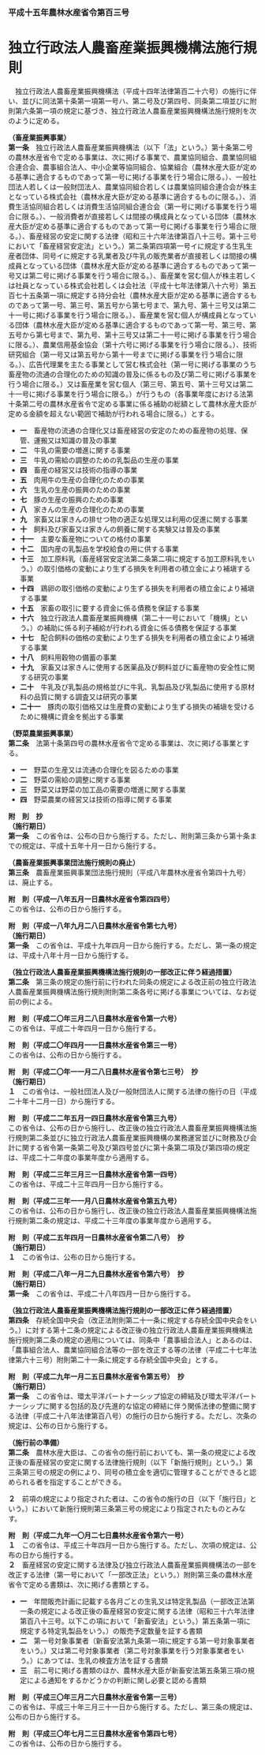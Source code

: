 ### 平成十五年農林水産省令第百三号  
# 独立行政法人農畜産業振興機構法施行規則  
　独立行政法人農畜産業振興機構法（平成十四年法律第百二十六号）の施行に伴い、並びに同法第十条第一項第一号ハ、第二号及び第四号、同条第二項並びに附則第六条第一項の規定に基づき、独立行政法人農畜産業振興機構法施行規則を次のように定める。  
  
**（畜産業振興事業）**  
**第一条**　独立行政法人農畜産業振興機構法（以下「法」という。）第十条第二号の農林水産省令で定める事業は、次に掲げる事業で、農業協同組合、農業協同組合連合会、農事組合法人、中小企業等協同組合、協業組合（農林水産大臣が定める基準に適合するものであって第一号に掲げる事業を行う場合に限る。）、一般社団法人若しくは一般財団法人、農業協同組合若しくは農業協同組合連合会が株主となっている株式会社（農林水産大臣が定める基準に適合するものに限る。）、消費生活協同組合若しくは消費生活協同組合連合会（第一号に掲げる事業を行う場合に限る。）、一般消費者が直接若しくは間接の構成員となっている団体（農林水産大臣が定める基準に適合するものであって第一号に掲げる事業を行う場合に限る。）、畜産経営の安定に関する法律（昭和三十六年法律第百八十三号。第十三号において「畜産経営安定法」という。）第二条第四項第一号イに規定する生乳生産者団体、同号イに規定する乳業者及び牛乳の販売業者が直接若しくは間接の構成員となっている団体（農林水産大臣が定める基準に適合するものであって第一号又は第二号に掲げる事業を行う場合に限る。）、畜産業を営む個人が株主若しくは社員となっている株式会社若しくは会社法（平成十七年法律第八十六号）第五百七十五条第一項に規定する持分会社（農林水産大臣が定める基準に適合するものであって第一号、第三号、第五号から第七号まで、第九号、第十三号又は第二十一号に掲げる事業を行う場合に限る。）、畜産業を営む個人が構成員となっている団体（農林水産大臣が定める基準に適合するものであって第一号、第三号、第五号から第七号まで、第九号、第十三号又は第二十一号に掲げる事業を行う場合に限る。）、農業信用基金協会（第十六号に掲げる事業を行う場合に限る。）、技術研究組合（第一号又は第五号から第十一号までに掲げる事業を行う場合に限る。）、広告代理業を主たる事業として営む株式会社（第一号に掲げる事業のうち畜産物の流通の合理化のための知識の普及に係るもの及び第二号に掲げる事業を行う場合に限る。）又は畜産業を営む個人（第三号、第五号、第十三号又は第二十一号に掲げる事業を行う場合に限る。）が行うもの（各事業年度における法第十条第二号の農林水産省令で定める事業に係る補助の総額として農林水産大臣が定める金額を超えない範囲で補助が行われる場合に限る。）とする。  
* **一**　畜産物の流通の合理化又は畜産経営の安定のための畜産物の処理、保管、運搬又は知識の普及の事業  
* **二**　牛乳の需要の増進に関する事業  
* **三**　牛乳の需給の調整のための乳製品の生産の事業  
* **四**　畜産の経営又は技術の指導の事業  
* **五**　肉用牛の生産の合理化のための事業  
* **六**　生乳の生産の振興のための事業  
* **七**　豚の生産の振興のための事業  
* **八**　家きんの生産の合理化のための事業  
* **九**　家畜又は家きんの排せつ物の適正な処理又は利用の促進に関する事業  
* **十**　飼料及び家畜又は家きんの飼養に関する実験又は普及の事業  
* **十一**　主要な畜産物についての格付の事業  
* **十二**　国内産の乳製品を学校給食の用に供する事業  
* **十三**　加工原料乳（畜産経営安定法第二条第二項に規定する加工原料乳をいう。）の取引価格の変動により生ずる損失を利用者の積立金により補塡する事業  
* **十四**　鶏卵の取引価格の変動により生ずる損失を利用者の積立金により補塡する事業  
* **十五**　家畜の取引に要する資金に係る債務を保証する事業  
* **十六**　独立行政法人農畜産業振興機構（第二十一号において「機構」という。）の補助に係る利子補給が行われる資金に係る債務を保証する事業  
* **十七**　配合飼料の価格の変動により生ずる損失を利用者の積立金により補塡する事業  
* **十八**　飼料用穀物の備蓄の事業  
* **十九**　家畜又は家きんに使用する医薬品及び飼料並びに畜産物の安全性に関する研究の事業  
* **二十**　牛乳及び乳製品の規格並びに牛乳、乳製品及び乳製品に使用する原材料の品質に関する調査又は研究の事業  
* **二十一**　豚肉の取引価格又は生産費の変動により生ずる損失の補塡を受けるために機構に資金を拠出する事業  
  
**（野菜農業振興事業）**  
**第二条**　法第十条第四号の農林水産省令で定める事業は、次に掲げる事業とする。  
* **一**　野菜の生産又は流通の合理化を図るための事業  
* **二**　野菜の需給の調整に関する事業  
* **三**　野菜又は野菜の加工品の需要の増進に関する事業  
* **四**　野菜農業の経営又は技術の指導に関する事業  
  
**附　則　抄**  
**（施行期日）**  
**第一条**　この省令は、公布の日から施行する。ただし、附則第三条から第十条までの規定は、平成十五年十月一日から施行する。  
  
**（農畜産業振興事業団法施行規則の廃止）**  
**第三条**　農畜産業振興事業団法施行規則（平成八年農林水産省令第四十九号）は、廃止する。  
  
**附　則（平成一八年五月一日農林水産省令第四四号）**  
この省令は、公布の日から施行する。  
  
**附　則（平成一八年九月二八日農林水産省令第七九号）**  
**（施行期日）**  
**第一条**　この省令は、平成十九年四月一日から施行する。ただし、第一条の規定は、平成十八年十月一日から施行する。  
  
**（独立行政法人農畜産業振興機構法施行規則の一部改正に伴う経過措置）**  
**第二条**　第三条の規定の施行前に行われた同条の規定による改正前の独立行政法人農畜産業振興機構法施行規則附則第二条各号に掲げる事業については、なお従前の例による。  
  
**附　則（平成二〇年三月二八日農林水産省令第一六号）**  
この省令は、平成二十年四月一日から施行する。  
  
**附　則（平成二〇年四月一一日農林水産省令第三一号）**  
この省令は、公布の日から施行する。  
  
**附　則（平成二〇年一一月二八日農林水産省令第七三号）　抄**  
**（施行期日）**  
**１**　この省令は、一般社団法人及び一般財団法人に関する法律の施行の日（平成二十年十二月一日）から施行する。  
  
**附　則（平成二二年五月一四日農林水産省令第三九号）**  
この省令は、公布の日から施行し、改正後の独立行政法人農畜産業振興機構法施行規則第二条並びに独立行政法人農畜産業振興機構の業務運営並びに財務及び会計に関する省令第一条第二号及び第四号並びに第十条第二項及び第四項の規定は、平成二十二年度の事業年度から適用する。  
  
**附　則（平成二三年三月三一日農林水産省令第一四号）**  
この省令は、平成二十三年四月一日から施行する。  
  
**附　則（平成二三年一一月八日農林水産省令第五九号）**  
この省令は、公布の日から施行し、改正後の独立行政法人農畜産業振興機構法施行規則第二条の規定は、平成二十三年度の事業年度から適用する。  
  
**附　則（平成二五年四月一日農林水産省令第二八号）　抄**  
**（施行期日）**  
**１**　この省令は、公布の日から施行する。  
  
**附　則（平成二八年一月二九日農林水産省令第六号）　抄**  
**（施行期日）**  
**第一条**　この省令は、平成二十八年四月一日から施行する。  
  
**（独立行政法人農畜産業振興機構法施行規則の一部改正に伴う経過措置）**  
**第四条**　存続全国中央会（改正法附則第二十一条に規定する存続全国中央会をいう。）に対する第十二条の規定による改正後の独立行政法人農畜産業振興機構法施行規則第二条の規定の適用については、同条中「農事組合法人」とあるのは、「農事組合法人、農業協同組合法等の一部を改正する等の法律（平成二十七年法律第六十三号）附則第二十一条に規定する存続全国中央会」とする。  
  
**附　則（平成二九年一月二五日農林水産省令第五号）　抄**  
**（施行期日）**  
**第一条**　この省令は、環太平洋パートナーシップ協定の締結及び環太平洋パートナーシップに関する包括的及び先進的な協定の締結に伴う関係法律の整備に関する法律（平成二十八年法律第百八号）の施行の日から施行する。ただし、次条の規定は、公布の日から施行する。  
  
**（施行前の準備）**  
**第二条**　農林水産大臣は、この省令の施行前においても、第一条の規定による改正後の畜産経営の安定に関する法律施行規則（以下「新施行規則」という。）第三条第三号の規定の例により、同号の積立金を適切に管理することができると認められる者を指定することができる。  
  
**２**　前項の規定により指定された者は、この省令の施行の日（以下「施行日」という。）において新施行規則第三条第三号の規定により指定されたものとみなす。  
  
**附　則（平成二九年一〇月二七日農林水産省令第六一号）**  
**１**　この省令は、平成三十年四月一日から施行する。ただし、次項の規定は、公布の日から施行する。  
**２**　畜産経営の安定に関する法律及び独立行政法人農畜産業振興機構法の一部を改正する法律（第一号において「一部改正法」という。）附則第三条の農林水産省令で定める書類は、次に掲げる書類とする。  
* **一**　年間販売計画に記載する各月ごとの生乳又は特定乳製品（一部改正法第一条の規定による改正後の畜産経営の安定に関する法律（昭和三十六年法律第百八十三号。以下この項において「新畜安法」という。）第五条第一項に規定する特定乳製品をいう。）の販売予定数量を証する書類  
* **二**　第一号対象事業者（新畜安法第九条第一項に規定する第一号対象事業者をいう。）又は第二号対象事業者（第二号対象事業を行う対象事業者をいう。）にあつては、生乳の検査方法を証する書類  
* **三**　前二号に掲げる書類のほか、農林水産大臣が新畜安法第五条第三項の規定による通知をするかどうかの判断に関し必要と認める書類  
  
**附　則（平成三〇年三月二六日農林水産省令第一三号）**  
この省令は、平成三十年三月三十一日から施行する。ただし、第三条の規定は、公布の日から施行する。  
  
**附　則（平成三〇年七月二三日農林水産省令第四七号）**  
この省令は、公布の日から施行する。  
  

